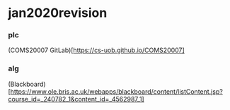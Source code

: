 # jan2020revision

### plc

(COMS20007 GitLab)[https://cs-uob.github.io/COMS20007]

### alg

(Blackboard)[https://www.ole.bris.ac.uk/webapps/blackboard/content/listContent.jsp?course_id=_240782_1&content_id=_4562987_1]
